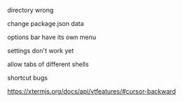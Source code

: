 directory wrong



change package.json data

options bar have its own menu

settings don't work yet

allow tabs of different shells

shortcut bugs


https://xtermjs.org/docs/api/vtfeatures/#cursor-backward